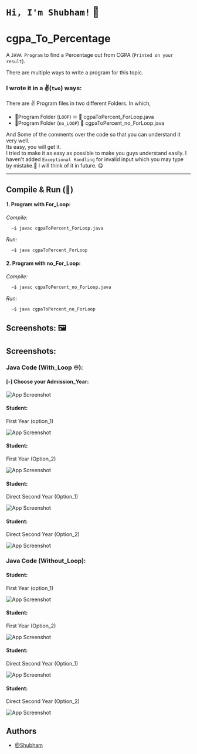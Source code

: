 
# ```Hi, I'm Shubham!``` 👋


# __cgpa_To_Percentage__

A ```JAVA Program``` to find a Percentage out from CGPA (```Printed on your result```).

There are multiple ways to write a program for this topic.

### I wrote it in a ✌️(```two```) ways:
 There are ✌️ Program files in two different Folders. In which, 
* 📁Program Folder (```LOOP```)  ♾ 📝 cgpaToPercent_ForLoop.java
* 📁Program Folder (```no_LOOP```) 📝 cgpaToPercent_no_ForLoop.java

And Some of the comments over the code so that you can understand it very well.\
Its easy, you will get it.\
I tried to make it as easy as possible to make you guys understand easily.
I haven't added ```Exceptional Handling``` for invalid input which you may type by mistake.🥲
I will think of it in future. 😋

----------------
## Compile & Run (🏃)

#### 1. Program with For_Loop: 
_Compile:_ 
```bash
  ~$ javac cgpaToPercent_ForLoop.java
``` 
_Run:_
```bash
  ~$ java cgpaToPercent_ForLoop 
```

#### 2. Program with no_For_Loop: 
_Compile:_
```bash
  ~$ javac cgpaToPercent_no_ForLoop.java
```
_Run:_
```bash
  ~$ java cgpaToPercent_no_ForLoop
```
## Screenshots: 🖼️


## Screenshots:

### Java Code (With_Loop ♾):
#### [-] Choose your Admission_Year:
![App Screenshot](https://github.com/shubham3652/cgpa_To_Percentage/blob/master/cgpaToPercent_(forLoop)/Program%20Output/01st%20Image(To%20Choose%20Admission_Year).png?raw=true)

####  Student: 
First Year (option_1)

![App Screenshot](https://github.com/shubham3652/cgpa_To_Percentage/blob/master/cgpaToPercent_(forLoop)/Program%20Output/02nd%20img%20(1st%20Option%208%20Sems%20Cgpa)%20.png?raw=true)

####  Student: 
First Year (Option_2) 

![App Screenshot](https://github.com/shubham3652/cgpa_To_Percentage/blob/master/cgpaToPercent_(forLoop)/Program%20Output/03rd%20img%20(2nd%20Option%204_yrs%20cgpa).png?raw=true)

####  Student:  
Direct Second Year (Option_1)

![App Screenshot](https://github.com/shubham3652/cgpa_To_Percentage/blob/master/cgpaToPercent_(forLoop)/Program%20Output/04th%20img%20(1st%20Option%206_Sems%20cgpa).png?raw=true)

####  Student:
Direct Second Year (Option_2)

![App Screenshot](https://github.com/shubham3652/cgpa_To_Percentage/blob/master/cgpaToPercent_(forLoop)/Program%20Output/05th%20img%20(2nd%20Option%203_yrs%20cgpa).png?raw=true)

### Java Code (Without_Loop):
#### Student:
First Year (option_1) 

![App Screenshot](https://github.com/shubham3652/cgpa_To_Percentage/blob/master/cgpaToPercent_(no_ForLoop)/Program_Output/01st%20img%20(1st%20Option%208%20Sems%20Cgpa).png?raw=true)

#### Student:
First Year (Option_2)

![App Screenshot](https://github.com/shubham3652/cgpa_To_Percentage/blob/master/cgpaToPercent_(no_ForLoop)/Program_Output/02nd%20img%20(2nd%20Option%204_yrs%20Cgpa).png?raw=true)

#### Student:
Direct Second Year (Option_1)

![App Screenshot](https://github.com/shubham3652/cgpa_To_Percentage/blob/master/cgpaToPercent_(no_ForLoop)/Program_Output/03nd%20img%20(1st%20Option%206_Sems%20Cgpa).png?raw=true)

#### Student:
Direct Second Year (Option_2)

![App Screenshot](https://github.com/shubham3652/cgpa_To_Percentage/blob/master/cgpaToPercent_(no_ForLoop)/Program_Output/04th%20img%20(2nd%20Option%203_yrs%20Cgpa).png?raw=true)


## Authors

- [@Shubham](https://github.com/shubham3652)

